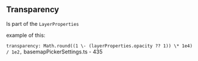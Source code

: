 ## Transparency
Is part of the `LayerProperties` 

example of this: 

`transparency: Math.round((1 \- (layerProperties.opacity ?? 1)) \* 1e4) / 1e2,` basemapPickerSettings.ts - 435